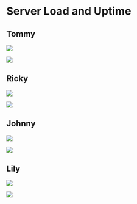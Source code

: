 # Server Load and Uptime

## Tommy

![](https://heliohost.org/load/server_load_tommy.gif)

![](https://heliohost.org/load/server_uptime_tommy.gif)

## Ricky

![](https://www.heliohost.org/load/server_load_ricky.gif)

![](https://www.heliohost.org/load/server_uptime_ricky.gif)

## Johnny

![](https://www.heliohost.org/load/server_load_johnny.gif)

![](https://www.heliohost.org/load/server_uptime_johnny.gif)

## Lily

![](https://www.heliohost.org/load/server_load_lily.gif)

![](https://www.heliohost.org/load/server_uptime_lily.gif)
